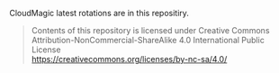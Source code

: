 CloudMagic latest rotations are in this repositiry.

>Contents of this repository is licensed under Creative Commons Attribution-NonCommercial-ShareAlike 4.0 International Public License<br>
>https://creativecommons.org/licenses/by-nc-sa/4.0/

